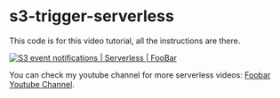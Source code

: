 # s3-trigger-serverless

This code is for this video tutorial, all the instructions are there.

[![S3 event notifications | Serverless | FooBar](https://img.youtube.com/vi/bJKKpx0WBec/0.jpg)](https://youtu.be/bJKKpx0WBec "S3 event notifications | Serverless | FooBar")

You can check my youtube channel for more serverless videos:  [Foobar Youtube Channel](https://www.youtube.com/foobar-codes).
